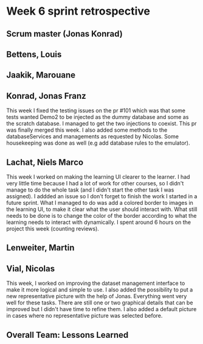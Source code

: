 # Week 6 sprint retrospective

## Scrum master (Jonas Konrad)

## Bettens, Louis

## Jaakik, Marouane

## Konrad, Jonas Franz
This week I fixed the testing issues on the pr #101 which was that some tests wanted Demo2 to be injected as the dummy database and some as the scratch database. I managed to get the two injections to coexist. This pr was finally merged this week. I also added some methods to the databaseServices and managements as requested by Nicolas. Some housekeeping was done as well (e.g add database rules to the emulator).

## Lachat, Niels Marco
This week I worked on making the learning UI clearer to the learner. I had very little time because I had a lot of work for other courses, so I didn't manage to do the whole task (and I didn't start the other task I was assigned). I addded an issue so I don't forget to finish the work I started in a future sprint. What I managed to do was add a colored border to images in the learning UI, to make it clear what the user should interact with. What still needs to be done is to change the color of the border according to what the learning needs to interact with dynamically. I spent around 6 hours on the project this week (counting reviews). 

## Lenweiter, Martin

## Vial, Nicolas
This week, I worked on improving the dataset management interface to make it more logical and simple to use. I also added the possibility to put a new representative picture with the help of Jonas. Everything went very well for these tasks. There are still one or two graphical details that can be improved but I didn't have time to refine them. I also added a default picture in cases where no representative picture was selected before.
## Overall Team: Lessons Learned
